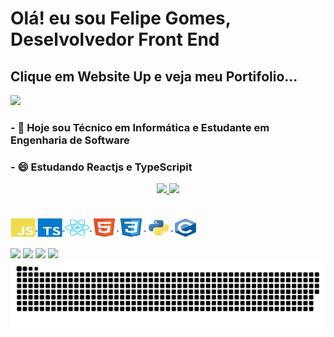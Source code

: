 <h1>Olá! eu sou Felipe Gomes, Deselvolvedor Front End</h1>

<h2>Clique em Website Up e veja meu Portifolio...</h2><a href="https://portifolio-pessoal.vercel.app/" target="_blank"><img src="https://img.shields.io/website-up-down-green-red/http/monip.org.svg" target="_blank"></a>
</div>

<h3>- 🔭 Hoje sou Técnico em Informática e Estudante em Engenharia de Software</h3>
<h3>- 😄 Estudando Reactjs e TypeScripit</h3>

<div align="center">
  <a href="https://github.com/Felipe-Gs">
  <img height="180em" src="https://github-readme-stats.vercel.app/api?username=Felipe-Gs&show_icons=true&theme=dracula&include_all_commits=true&count_private=true"/>
  <img height="180em" src="https://github-readme-stats.vercel.app/api/top-langs/?username=Felipe-Gs&layout=compact&langs_count=7&theme=dracula"/>
</div>
  
<h4><div style="display: inline_block"><br>
  <img align="center" alt="felipe-Js" height="30" width="40" src="https://raw.githubusercontent.com/devicons/devicon/master/icons/javascript/javascript-plain.svg">
  <img align="center" alt="felipe-Ts" height="30" width="40" src="https://raw.githubusercontent.com/devicons/devicon/master/icons/typescript/typescript-plain.svg">
  <img align="center" alt="felipe-React" height="30" width="40" src="https://raw.githubusercontent.com/devicons/devicon/master/icons/react/react-original.svg">
  <img align="center" alt="felipe-HTML" height="30" width="40" src="https://raw.githubusercontent.com/devicons/devicon/master/icons/html5/html5-original.svg">
  <img align="center" alt="felipe-CSS" height="30" width="40" src="https://raw.githubusercontent.com/devicons/devicon/master/icons/css3/css3-original.svg">
  <img align="center" alt="felipe-Python" height="30" width="40" src="https://raw.githubusercontent.com/devicons/devicon/master/icons/python/python-original.svg">
  <img align="center" alt="felipe-C" height="30" width="40" src="https://raw.githubusercontent.com/devicons/devicon/master/icons/c/c-original.svg">
  </div></h4>
  
<div> 
  
  <a href="https://www.instagram.com/_lipe_gs/" target="_blank"><img src="https://img.shields.io/badge/-Instagram-%23E4405F?style=for-the-badge&logo=instagram&logoColor=white" target="_blank"></a>
 <a href="https://discord.gg/Felipe Gomes" target="_blank"><img src="https://img.shields.io/badge/Discord-7289DA?style=for-the-badge&logo=discord&logoColor=white" target="_blank"></a> 
  <a href = "mailto:felipe123321rei@gmail.com"><img src="https://img.shields.io/badge/Gmail-D14836?style=for-the-badge&logo=gmail&logoColor=white" target="_blank"></a>
  <a href="https://www.linkedin.com/in/felipe-gs/" target="_blank"><img src="https://img.shields.io/badge/-LinkedIn-%230077B5?style=for-the-badge&logo=linkedin&logoColor=white" target="_blank"></a> 
  ![Snake animation](https://github.com/Felipe-Gs/Felipe-Gs/blob/output/github-contribution-grid-snake.svg)
</div>
